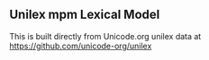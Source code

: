 Unilex mpm Lexical Model
----------------------

This is built directly from Unicode.org unilex data at
https://github.com/unicode-org/unilex
